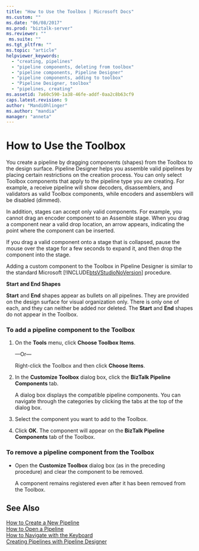 ```yaml
---
title: "How to Use the Toolbox | Microsoft Docs"
ms.custom: ""
ms.date: "06/08/2017"
ms.prod: "biztalk-server"
ms.reviewer: ""
 ms.suite: ""
ms.tgt_pltfrm: ""
ms.topic: "article"
helpviewer_keywords: 
  - "creating, pipelines"
  - "pipeline components, deleting from toolbox"
  - "pipeline components, Pipeline Designer"
  - "pipeline components, adding to toolbox"
  - "Pipeline Designer, toolbox"
  - "pipelines, creating"
ms.assetid: 7a60c590-1a38-46fe-addf-0aa2c8b63cf9
caps.latest.revision: 9
author: "MandiOhlinger"
ms.author: "mandia"
manager: "anneta"
---
```

# How to Use the Toolbox
You create a pipeline by dragging components (shapes) from the Toolbox to the design surface. Pipeline Designer helps you assemble valid pipelines by placing certain restrictions on the creation process. You can only select Toolbox components that apply to the pipeline type you are creating. For example, a receive pipeline will show decoders, disassemblers, and validators as valid Toolbox components, while encoders and assemblers will be disabled (dimmed).  
  
 In addition, stages can accept only valid components. For example, you cannot drag an encoder component to an Assemble stage. When you drag a component near a valid drop location, an arrow appears, indicating the point where the component can be inserted.  
  
 If you drag a valid component onto a stage that is collapsed, pause the mouse over the stage for a few seconds to expand it, and then drop the component into the stage.  
  
 Adding a custom component to the Toolbox in Pipeline Designer is similar to the standard Microsoft [!INCLUDE[btsVStudioNoVersion](../includes/btsvstudionoversion-md.md)] procedure.  
  
 **Start and End Shapes**  
  
 **Start** and **End** shapes appear as bullets on all pipelines. They are provided on the design surface for visual organization only. There is only one of each, and they can neither be added nor deleted. The **Start** and **End** shapes do not appear in the Toolbox.  
  
### To add a pipeline component to the Toolbox  
  
1.  On the **Tools** menu, click **Choose Toolbox Items**.  
  
     —Or—  
  
     Right-click the Toolbox and then click **Choose Items**.  
  
2.  In the **Customize Toolbox** dialog box, click the **BizTalk Pipeline Components** tab.  
  
     A dialog box displays the compatible pipeline components. You can navigate through the categories by clicking the tabs at the top of the dialog box.  
  
3.  Select the component you want to add to the Toolbox.  
  
4.  Click **OK**. The component will appear on the **BizTalk Pipeline Components** tab of the Toolbox.  
  
### To remove a pipeline component from the Toolbox  
  
-   Open the **Customize Toolbox** dialog box (as in the preceding procedure) and clear the component to be removed.  
  
     A component remains registered even after it has been removed from the Toolbox.  
  
## See Also  
 [How to Create a New Pipeline](../core/how-to-create-a-new-pipeline.md)   
 [How to Open a Pipeline](../core/how-to-open-a-pipeline.md)   
 [How to Navigate with the Keyboard](../core/how-to-navigate-with-the-keyboard.md)   
 [Creating Pipelines with Pipeline Designer](../core/creating-pipelines-with-pipeline-designer.md)